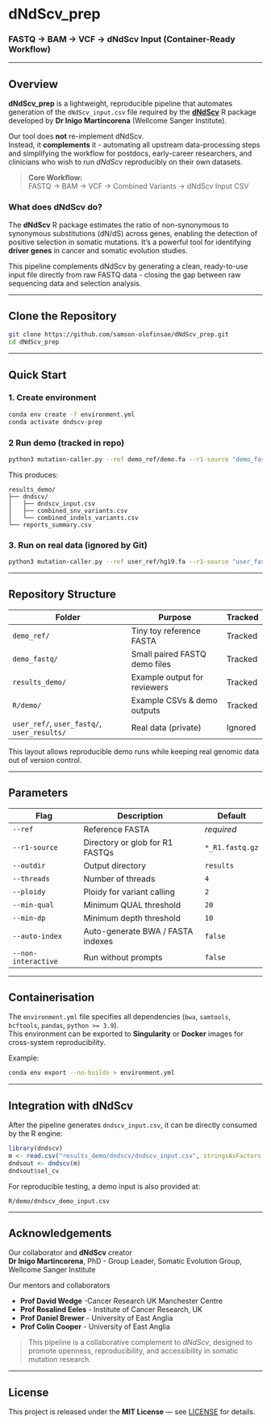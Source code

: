 # dNdScv_prep

### FASTQ → BAM → VCF → dNdScv Input (Container-Ready Workflow)

---

## Overview

**dNdScv_prep** is a lightweight, reproducible pipeline that automates generation of the `dNdScv_input.csv` file required by the [**dNdScv**](https://github.com/im3sanger/dndscv) R package developed by **Dr Inigo Martincorena** (Wellcome Sanger Institute).

Our tool does **not** re-implement dNdScv.  
Instead, it **complements** it - automating all upstream data-processing steps and simplifying the workflow for postdocs, early-career researchers, and clinicians who wish to run *dNdScv* reproducibly on their own datasets.

> **Core Workflow:**  
> FASTQ → BAM → VCF → Combined Variants → dNdScv Input CSV

### What does dNdScv do?
The **dNdScv** R package estimates the ratio of non-synonymous to synonymous substitutions (dN/dS) across genes, enabling the detection of positive selection in somatic mutations. It’s a powerful tool for identifying **driver genes** in cancer and somatic evolution studies.

This pipeline complements dNdScv by generating a clean, ready-to-use input file directly from raw FASTQ data - closing the gap between raw sequencing data and selection analysis.

---

## Clone the Repository

```bash
git clone https://github.com/samson-olofinsae/dNdScv_prep.git
cd dNdScv_prep
```

---

## Quick Start

### 1. Create environment
```bash
conda env create -f environment.yml
conda activate dndscv-prep
```

### 2 Run demo (tracked in repo)
```bash
python3 mutation-caller.py --ref demo_ref/demo.fa --r1-source "demo_fastq/*_R1.fastq.gz" --outdir results_demo --threads 4 --ploidy 2 --min-qual 20 --min-dp 10 --auto-index
```

This produces:
```
results_demo/
├── dndscv/
│   ├── dndscv_input.csv
│   ├── combined_snv_variants.csv
│   └── combined_indels_variants.csv
└── reports_summary.csv
```

### 3. Run on real data (ignored by Git)
```bash
python3 mutation-caller.py --ref user_ref/hg19.fa --r1-source "user_fastq/*_R1.fastq.gz" --outdir user_results --threads 8 --ploidy 2 --min-qual 20 --min-dp 10 --auto-index
```

---

## Repository Structure

| Folder | Purpose | Tracked |
|---------|----------|---------|
| `demo_ref/` | Tiny toy reference FASTA | Tracked |
| `demo_fastq/` | Small paired FASTQ demo files | Tracked |
| `results_demo/` | Example output for reviewers | Tracked |
| `R/demo/` | Example CSVs & demo outputs | Tracked |
| `user_ref/`, `user_fastq/`, `user_results/` | Real data (private) | Ignored |

This layout allows reproducible demo runs while keeping real genomic data out of version control.

---

## Parameters

| Flag | Description | Default |
|------|--------------|----------|
| `--ref` | Reference FASTA | *required* |
| `--r1-source` | Directory or glob for R1 FASTQs | `*_R1.fastq.gz` |
| `--outdir` | Output directory | `results` |
| `--threads` | Number of threads | `4` |
| `--ploidy` | Ploidy for variant calling | `2` |
| `--min-qual` | Minimum QUAL threshold | `20` |
| `--min-dp` | Minimum depth threshold | `10` |
| `--auto-index` | Auto-generate BWA / FASTA indexes | `false` |
| `--non-interactive` | Run without prompts | `false` |

---

## Containerisation

The `environment.yml` file specifies all dependencies (`bwa`, `samtools`, `bcftools`, `pandas`, `python >= 3.9`).  
This environment can be exported to **Singularity** or **Docker** images for cross-system reproducibility.

Example:
```bash
conda env export --no-builds > environment.yml
```

---

## Integration with dNdScv

After the pipeline generates `dndscv_input.csv`, it can be directly consumed by the R engine:

```r
library(dndscv)
m <- read.csv("results_demo/dndscv/dndscv_input.csv", stringsAsFactors = FALSE)
dndsout <- dndscv(m)
dndsout$sel_cv
```

For reproducible testing, a demo input is also provided at:
```
R/demo/dndscv_demo_input.csv
```

---

## Acknowledgements

Our collaborator and **dNdScv** creator  
**Dr Inigo Martincorena**, PhD - Group Leader, Somatic Evolution Group, Wellcome Sanger Institute  

Our mentors and collaborators  
- **Prof David Wedge**  -Cancer Research UK Manchester Centre  
- **Prof Rosalind Eeles** - Institute of Cancer Research, UK  
- **Prof Daniel Brewer** - University of East Anglia  
- **Prof Colin Cooper** - University of East Anglia  

> This pipeline is a collaborative complement to *dNdScv*, designed to promote openness, reproducibility, and accessibility in somatic mutation research.

---

## License

This project is released under the **MIT License** — see [LICENSE](./LICENSE) for details.
